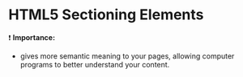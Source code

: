 # **HTML5 Sectioning Elements**

:exclamation: **Importance:**

- gives more semantic meaning to your pages, allowing computer programs to better understand your content.
